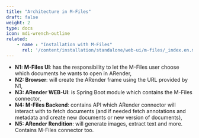 ```yaml
---
title: "Architecture in M-Files"
draft: false
weight: 2
type: docs
icon: mdi-wrench-outline
related:
    - name : "Installation with M-Files"
      rel: '/content/installation/standalone/web-ui/m-files/_index.en.md'
---
```



* **N1: M-Files UI**: has the responsibility to let the M-Files user choose which documents he wants to open in ARender,
* **N2: Browser**: will create the ARender frame using the URL provided by N1,
* **N3: ARender WEB-UI**: is Spring Boot module which contains the M-Files connector,
* **N4: M-Files Backend**: contains API which ARender connector will interact with to fetch documents (and if needed fetch annotations 
  and metadata and create new documents or new version of documents),
* **N5: ARender Rendition**: will generate images, extract text and more. Contains M-Files connector too.